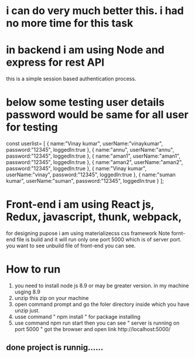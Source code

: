 # i can do very much better this. i had no more time for this task
# in backend i am using Node and express for rest API
 this is a simple session based authentication process.
 # below some testing user details password would be same for all user for testing
 const userlist=
[
    {
        name:"Vinay kumar",
        userName:"vinaykumar",
        password:"12345",
        loggedIn:true
    },
    {
        name:"annu",
        userName:"annu",
        password:"12345",
        loggedIn:true
    },
    {
        name:"aman1",
        userName:"aman1",
        password:"12345",
        loggedIn:true
    },
    {
        name:"aman2",
        userName:"aman2",
        password:"12345",
        loggedIn:true
    },
    {
        name:"Vinay kumar",
        userName:"vinay",
        password:"12345",
        loggedIn:true
    },
    {
        name:"suman kumar",
        userName:"suman",
        password:"12345",
        loggedIn:true
    }
];


# Front-end i am using React js, Redux, javascript, thunk, webpack,
for designing pupose i am using materializecss css framework
Note fornt-end file is build and it will run only one port 5000 which is of server port. you want to see unbuild file of front-end you can see.

# How to run 
1) you need to install node js 8.9 or may be greater version. in my machine usging 8.9
2) unzip this zip on your machine
3) open command prompt and go the foler directory inside which you have unzip just.
4) usse command " npm install " for package installing
5) use command npm run start then you can see " server is running on port 5000 " got the browser and open link http://localhost:5000/ 

## done project is runnig......
